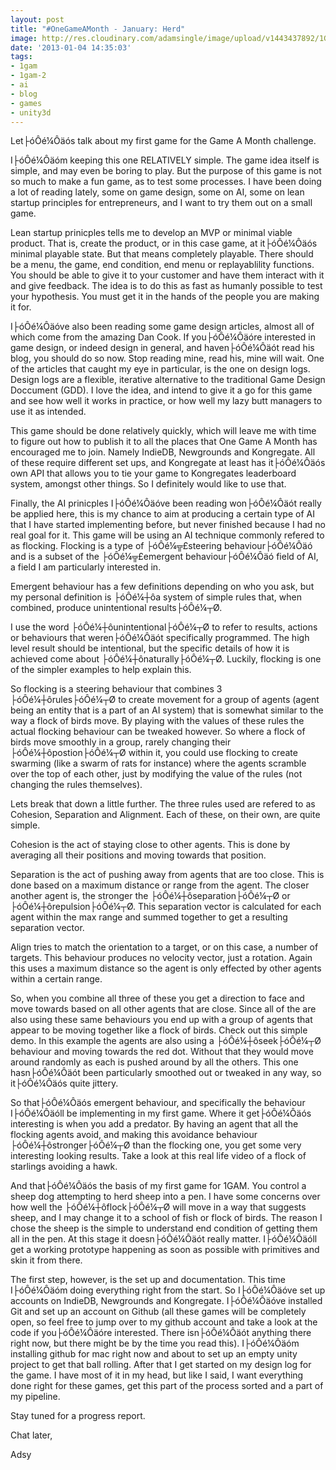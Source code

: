 ```yaml
---
layout: post
title: "#OneGameAMonth - January: Herd"
image: http://res.cloudinary.com/adamsingle/image/upload/v1443437892/1GAMlogo1_idv7cs.png
date: '2013-01-04 14:35:03'
tags:
- 1gam
- 1gam-2
- ai
- blog
- games
- unity3d
---
```



Let├óÔé¼Ôäós talk about my first game for the Game A Month challenge.

I├óÔé¼Ôäóm keeping this one RELATIVELY simple. The game idea itself is simple, and may even be boring to play. But the purpose of this game is not so much to make a fun game, as to test some processes. I have been doing a lot of reading lately, some on game design, some on AI, some on lean startup principles for entrepreneurs, and I want to try them out on a small game.

Lean startup prinicples tells me to develop an MVP or minimal viable product. That is, create the product, or in this case game, at it├óÔé¼Ôäós minimal playable state. But that means completely playable. There should be a menu, the game, end condition, end menu or replayablility functions. You should be able to give it to your customer and have them interact with it and give feedback. The idea is to do this as fast as humanly possible to test your hypothesis. You must get it in the hands of the people you are making it for.

I├óÔé¼Ôäóve also been reading some game design articles, almost all of which come from the amazing Dan Cook. If you├óÔé¼Ôäóre interested in game design, or indeed design in general, and haven├óÔé¼Ôäót read his blog, you should do so now. Stop reading mine, read his, mine will wait. One of the articles that caught my eye in particular, is the one on design logs. Design logs are a flexible, iterative alternative to the traditional Game Design Doccument (GDD). I love the idea, and intend to give it a go for this game and see how well it works in practice, or how well my lazy butt managers to use it as intended.

This game should be done relatively quickly, which will leave me with time to figure out how to publish it to all the places that One Game A Month has encouraged me to join. Namely IndieDB, Newgrounds and Kongregate. All of these require different set ups, and Kongregate at least has it├óÔé¼Ôäós own API that allows you to tie your game to Kongregates leaderboard system, amongst other things. So I definitely would like to use that.

Finally, the AI prinicples I├óÔé¼Ôäóve been reading won├óÔé¼Ôäót really be applied here, this is my chance to aim at producing a certain type of AI that I have started implementing before, but never finished because I had no real goal for it. This game will be using an AI technique commonly refered to as flocking. Flocking is a type of ├óÔé¼╦£steering behaviour├óÔé¼Ôäó and is a subset of the ├óÔé¼╦£emergent behaviour├óÔé¼Ôäó field of AI, a field I am particularly interested in.

Emergent behaviour has a few definitions depending on who you ask, but my personal definition is ├óÔé¼┼ôa system of simple rules that, when combined, produce unintentional results├óÔé¼┬Ø.

I use the word ├óÔé¼┼ôunintentional├óÔé¼┬Ø to refer to results, actions or behaviours that weren├óÔé¼Ôäót specifically programmed. The high level result should be intentional, but the specific details of how it is achieved come about ├óÔé¼┼ônaturally├óÔé¼┬Ø. Luckily, flocking is one of the simpler examples to help explain this.

So flocking is a steering behaviour that combines 3 ├óÔé¼┼ôrules├óÔé¼┬Ø to create movement for a group of agents (agent being an entity that is a part of an AI system) that is somewhat similar to the way a flock of birds move. By playing with the values of these rules the actual flocking behaviour can be tweaked however. So where a flock of birds move smoothly in a group, rarely changing their ├óÔé¼┼ôpostion├óÔé¼┬Ø within it, you could use flocking to create swarming (like a swarm of rats for instance) where the agents scramble over the top of each other, just by modifying the value of the rules (not changing the rules themselves).

Lets break that down a little further. The three rules used are refered to as Cohesion, Separation and Alignment. Each of these, on their own, are quite simple.

Cohesion is the act of staying close to other agents. This is done by averaging all their positions and moving towards that position.

Separation is the act of pushing away from agents that are too close. This is done based on a maximum distance or range from the agent. The closer another agent is, the stronger the ├óÔé¼┼ôseparation├óÔé¼┬Ø or ├óÔé¼┼ôrepulsion├óÔé¼┬Ø. This separation vector is calculated for each agent within the max range and summed together to get a resulting separation vector.

Align tries to match the orientation to a target, or on this case, a number of targets. This behaviour produces no velocity vector, just a rotation. Again this uses a maximum distance so the agent is only effected by other agents within a certain range.

So, when you combine all three of these you get a direction to face and move towards based on all other agents that are close. Since all of the are also using these same behaviours you end up with a group of agents that appear to be moving together like a flock of birds. Check out this simple demo. In this example the agents are also using a ├óÔé¼┼ôseek├óÔé¼┬Ø behaviour and moving towards the red dot. Without that they would move around randomly as each is pushed around by all the others. This one hasn├óÔé¼Ôäót been particularly smoothed out or tweaked in any way, so it├óÔé¼Ôäós quite jittery.

So that├óÔé¼Ôäós emergent behaviour, and specifically the behaviour I├óÔé¼Ôäóll be implementing in my first game. Where it get├óÔé¼Ôäós interesting is when you add a predator. By having an agent that all the flocking agents avoid, and making this avoidance behaviour ├óÔé¼┼ôstronger├óÔé¼┬Ø than the flocking one, you get some very interesting looking results. Take a look at this real life video of a flock of starlings avoiding a hawk.

And that├óÔé¼Ôäós the basis of my first game for 1GAM. You control a sheep dog attempting to herd sheep into a pen. I have some concerns over how well the ├óÔé¼┼ôflock├óÔé¼┬Ø will move in a way that suggests sheep, and I may change it to a school of fish or flock of birds. The reason I chose the sheep is the simple to understand end condition of getting them all in the pen. At this stage it doesn├óÔé¼Ôäót really matter. I├óÔé¼Ôäóll get a working prototype happening as soon as possible with primitives and skin it from there.

The first step, however, is the set up and documentation. This time I├óÔé¼Ôäóm doing everything right from the start. So I├óÔé¼Ôäóve set up accounts on IndieDB, Newgrounds and Kongregate. I├óÔé¼Ôäóve installed Git and set up an account on Github (all these games will be completely open, so feel free to jump over to my github account and take a look at the code if you├óÔé¼Ôäóre interested. There isn├óÔé¼Ôäót anything there right now, but there might be by the time you read this). I├óÔé¼Ôäóm installing github for mac right now and about to set up an empty unity project to get that ball rolling. After that I get started on my design log for the game. I have most of it in my head, but like I said, I want everything done right for these games, get this part of the process sorted and a part of my pipeline.

Stay tuned for a progress report.

Chat later,

Adsy


